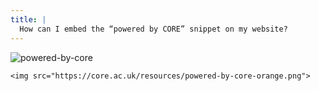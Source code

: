 ```yaml
---
title: |
  How can I embed the “powered by CORE” snippet on my website?
---
```

![powered-by-core](/resources/powered-by-core-orange.png)
```
<img src="https://core.ac.uk/resources/powered-by-core-orange.png">
```
